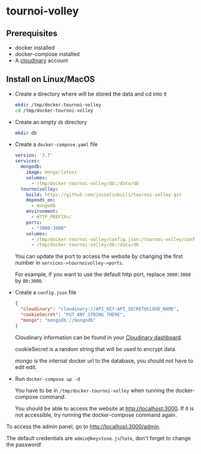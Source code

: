 # tournoi-volley

## Prerequisites

- docker installed
- docker-compose installed
- A [cloudinary](https://cloudinary.com/) account

## Install on Linux/MacOS

- Create a directory where will be stored the data and cd into it

  ```bash
  mkdir /tmp/docker-tournoi-volley
  cd /tmp/docker-tournoi-volley
  ```

- Create an empty `db` directory

  ```bash
  mkdir db
  ```

- Create a `docker-compose.yaml` file

  ```yaml
  version: '3.7'
  services:
    mongodb:
      image: mongo:latest
      volumes:
        - /tmp/docker-tournoi-volley/db:/data/db
    tournoivolley:
      build: https://github.com/josselinbuils/tournoi-volley.git
      depends_on:
        - mongodb
      environment:
        - HTTP_PREFIX=/
      ports:
        - "3000:3000"
      volumes:
        - /tmp/docker-tournoi-volley/config.json:/tournoi-volley/config.json
        - /tmp/docker-tournoi-volley/db:/data/db
  ```

  You can update the port to access the website by changing the first number in `services->tournoivolley->ports`.

  For example, if you want to use the default http port, replace `3000:3000` by `80:3000`.

- Create a `config.json` file
  ```json
  {
    "cloudinary": "cloudinary://API_KEY:API_SECRET@CLOUD_NAME",
    "cookieSecret": "PUT_ANY_STRING_THERE",
    "mongo": "mongodb://mongodb"
  }
  ```

  Cloudinary information can be found in your [Cloudinary dashboard](https://cloudinary.com/console).

  cookieSecret is a random string that will be used to encrypt data.

  mongo is the internal docker url to the database, you should not have to edit edit.

- Run `docker-compose up -d`

  You have to be in `/tmp/docker-tournoi-volley` when running the docker-compose command.

  You should be able to access the website at [http://localhost:3000](http://localhost:3000).
  If it is not accessible, try running the docker-compose command again.

To access the admin panel, go to [http://localhost:3000/admin](http://localhost:3000/admin).

The default credentials are `admin@keystone.js`/`toto`, don't forget to change the password!

